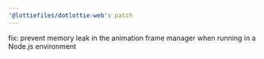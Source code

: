 ```yaml
---
'@lottiefiles/dotlottie-web': patch
---
```


fix: prevent memory leak in the animation frame manager when running in a Node.js environment
